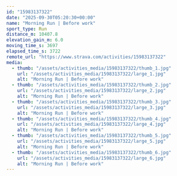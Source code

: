 ```yaml
---
id: "15983137322"
date: "2025-09-30T05:20:30+00:00"
name: "Morning Run | Before work"
sport_type: Run
distance_m: 10407.8
elevation_gain_m: 6.0
moving_time_s: 3697
elapsed_time_s: 3722
remote_url: "https://www.strava.com/activities/15983137322"
media:
  - thumb: "/assets/activities_media/15983137322/thumb_1.jpg"
    url: "/assets/activities_media/15983137322/large_1.jpg"
    alt: "Morning Run | Before work"
  - thumb: "/assets/activities_media/15983137322/thumb_2.jpg"
    url: "/assets/activities_media/15983137322/large_2.jpg"
    alt: "Morning Run | Before work"
  - thumb: "/assets/activities_media/15983137322/thumb_3.jpg"
    url: "/assets/activities_media/15983137322/large_3.jpg"
    alt: "Morning Run | Before work"
  - thumb: "/assets/activities_media/15983137322/thumb_4.jpg"
    url: "/assets/activities_media/15983137322/large_4.jpg"
    alt: "Morning Run | Before work"
  - thumb: "/assets/activities_media/15983137322/thumb_5.jpg"
    url: "/assets/activities_media/15983137322/large_5.jpg"
    alt: "Morning Run | Before work"
  - thumb: "/assets/activities_media/15983137322/thumb_6.jpg"
    url: "/assets/activities_media/15983137322/large_6.jpg"
    alt: "Morning Run | Before work"
---
```

